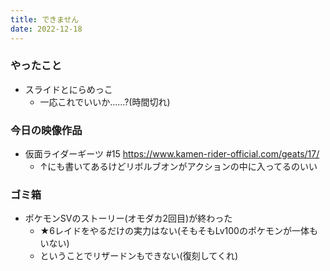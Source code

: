 ```yaml
---
title: できません
date: 2022-12-18
---
```


### やったこと
+ スライドとにらめっこ
  + 一応これでいいか……?(時間切れ)

### 今日の映像作品
+ 仮面ライダーギーツ #15 <https://www.kamen-rider-official.com/geats/17/>
  + ↑にも書いてあるけどリボルブオンがアクションの中に入ってるのいい

### ゴミ箱
+ ポケモンSVのストーリー(オモダカ2回目)が終わった
  + ★6レイドをやるだけの実力はない(そもそもLv100のポケモンが一体もいない)
  + ということでリザードンもできない(復刻してくれ)
